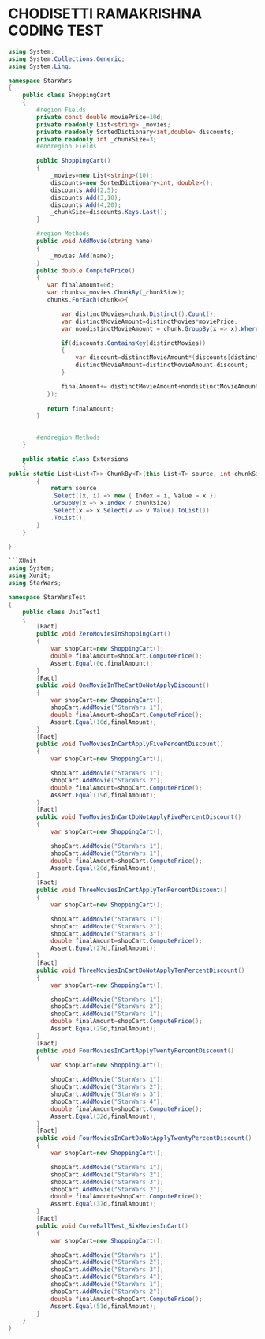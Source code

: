 # CHODISETTI RAMAKRISHNA CODING TEST
```C#
using System;
using System.Collections.Generic;
using System.Linq;

namespace StarWars
{
    public class ShoppingCart
    {
        #region Fields
        private const double moviePrice=10d; 
        private readonly List<string> _movies;
        private readonly SortedDictionary<int,double> discounts;
        private readonly int _chunkSize=3;
        #endregion Fields

        public ShoppingCart()
        {
            _movies=new List<string>(10);
            discounts=new SortedDictionary<int, double>();
            discounts.Add(2,5);
            discounts.Add(3,10);
            discounts.Add(4,20);
            _chunkSize=discounts.Keys.Last();
        }

        #region Methods
        public void AddMovie(string name)
        {
            _movies.Add(name);
        }
        public double ComputePrice()
        {
           var finalAmount=0d;
           var chunks=_movies.ChunkBy(_chunkSize);
           chunks.ForEach(chunk=>{

               var distinctMovies=chunk.Distinct().Count();
               var distinctMovieAmount=distinctMovies*moviePrice;
               var nondistinctMovieAmount = chunk.GroupBy(x => x).Where(x => x.Count() > 1).Select(x => x.Key).Count()*moviePrice;

               if(discounts.ContainsKey(distinctMovies))
               {
                   var discount=distinctMovieAmount*(discounts[distinctMovies]/100);
                   distinctMovieAmount=distinctMovieAmount-discount;
               }

               finalAmount+= distinctMovieAmount+nondistinctMovieAmount;
           });          
           
           return finalAmount;
        }

        
        #endregion Methods
    }

    public static class Extensions
    {
public static List<List<T>> ChunkBy<T>(this List<T> source, int chunkSize)
        {
            return source
            .Select((x, i) => new { Index = i, Value = x })
            .GroupBy(x => x.Index / chunkSize)
            .Select(x => x.Select(v => v.Value).ToList())
            .ToList();
        }
    }

}

```XUnit
using System;
using Xunit;
using StarWars;

namespace StarWarsTest
{
    public class UnitTest1
    {
        [Fact]
        public void ZeroMoviesInShoppingCart()
        {
            var shopCart=new ShoppingCart();
            double finalAmount=shopCart.ComputePrice();
            Assert.Equal(0d,finalAmount);
        }
        [Fact]
        public void OneMovieInTheCartDoNotApplyDiscount()
        {
            var shopCart=new ShoppingCart();
            shopCart.AddMovie("StarWars 1");
            double finalAmount=shopCart.ComputePrice();
            Assert.Equal(10d,finalAmount);
        }
        [Fact]
        public void TwoMoviesInCartApplyFivePercentDiscount()
        {
            var shopCart=new ShoppingCart();

            shopCart.AddMovie("StarWars 1");
            shopCart.AddMovie("StarWars 2");
            double finalAmount=shopCart.ComputePrice();
            Assert.Equal(19d,finalAmount);
        }
        [Fact]
        public void TwoMoviesInCartDoNotApplyFivePercentDiscount()
        {
            var shopCart=new ShoppingCart();

            shopCart.AddMovie("StarWars 1");
            shopCart.AddMovie("StarWars 1");
            double finalAmount=shopCart.ComputePrice();
            Assert.Equal(20d,finalAmount);
        }
        [Fact]
        public void ThreeMoviesInCartApplyTenPercentDiscount()
        {
            var shopCart=new ShoppingCart();

            shopCart.AddMovie("StarWars 1");
            shopCart.AddMovie("StarWars 2");
            shopCart.AddMovie("StarWars 3");
            double finalAmount=shopCart.ComputePrice();
            Assert.Equal(27d,finalAmount);
        }
        [Fact]
        public void ThreeMoviesInCartDoNotApplyTenPercentDiscount()
        {
            var shopCart=new ShoppingCart();

            shopCart.AddMovie("StarWars 1");
            shopCart.AddMovie("StarWars 2");
            shopCart.AddMovie("StarWars 1");
            double finalAmount=shopCart.ComputePrice();
            Assert.Equal(29d,finalAmount);
        }
        [Fact]
        public void FourMoviesInCartApplyTwentyPercentDiscount()
        {
            var shopCart=new ShoppingCart();

            shopCart.AddMovie("StarWars 1");
            shopCart.AddMovie("StarWars 2");
            shopCart.AddMovie("StarWars 3");
            shopCart.AddMovie("StarWars 4");
            double finalAmount=shopCart.ComputePrice();
            Assert.Equal(32d,finalAmount);
        }
        [Fact]
        public void FourMoviesInCartDoNotApplyTwentyPercentDiscount()
        {
            var shopCart=new ShoppingCart();

            shopCart.AddMovie("StarWars 1");
            shopCart.AddMovie("StarWars 2");
            shopCart.AddMovie("StarWars 3");
            shopCart.AddMovie("StarWars 2");
            double finalAmount=shopCart.ComputePrice();
            Assert.Equal(37d,finalAmount);
        }
        [Fact]
        public void CurveBallTest_SixMoviesInCart()
        {
            var shopCart=new ShoppingCart();

            shopCart.AddMovie("StarWars 1");
            shopCart.AddMovie("StarWars 2");
            shopCart.AddMovie("StarWars 3");
            shopCart.AddMovie("StarWars 4");
            shopCart.AddMovie("StarWars 1");
            shopCart.AddMovie("StarWars 2");
            double finalAmount=shopCart.ComputePrice();
            Assert.Equal(51d,finalAmount);
        }
    }
}
